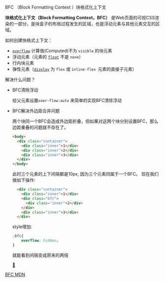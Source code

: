 BFC （Block Formatting Context ）块格式化上下文

**块格式化上下文（Block Formatting Context，BFC）** 是Web页面的可视CSS渲染的一部分，是块盒子的布局过程发生的区域，也是浮动元素与其他元素交互的区域。



如何创建快格式上下文：

- [`overflow`](https://developer.mozilla.org/zh-CN/docs/Web/CSS/overflow) 计算值(Computed)不为 `visible` 的块元素
- 浮动元素（元素的 [`float`](https://developer.mozilla.org/zh-CN/docs/Web/CSS/float) 不是 `none`）
- 行内块元素
- 弹性元素（[`display`](https://developer.mozilla.org/zh-CN/docs/Web/CSS/display) 为 `flex` 或 `inline-flex `元素的直接子元素）



解决什么问题？

* BFC清除浮动

  给父元素设置`over-flow:auto` 来简单的实现BFC清除浮动

* BFC解决外边距合并问题

  两个块同一个BFC会造成外边距折叠，但如果对这两个块分别设置BFC，那么边距重叠的问题就不存在了。

  ```html
  <body>
    <div class="container">
      <div class="inner">1</div>
      <div class="inner">2</div>
      <div class="inner">3</div>
    </div>
  </body>
  ```

  此时三个元素的上下间隔都是10px, 因为三个元素同属于一个BFC。 现在我们做如下操作:

  ```html
    <div class="container">
      <div class="inner">1</div>
      <div class="bfc">
        <div class="inner">2</div>
      </div>
      <div class="inner">3</div>
    </div>
  ```

  style增加:

  ```css
  .bfc{
      overflow: hidden;
  }
  ```

  就能看到间隔变成原来的两倍

  

  [🌰](https://jsbin.com/jedavif/edit?html,css,output)



[BFC MDN](https://developer.mozilla.org/zh-CN/docs/Web/Guide/CSS/Block_formatting_context)

